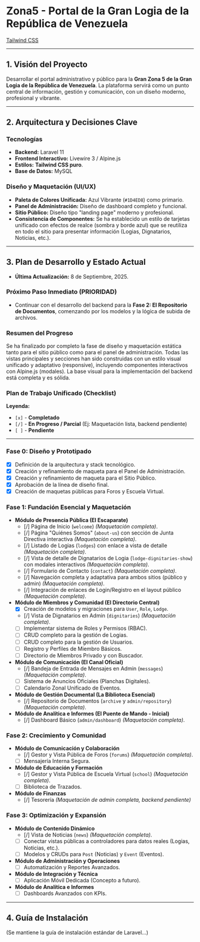# Zona5 - Portal de la Gran Logia de la República de Venezuela

[Tailwind CSS](https://img.shields.io/badge/Tailwind_CSS-38B2AC?style=for-the-badge&logo=tailwind-css&logoColor=white)

---

## 1. Visión del Proyecto

Desarrollar el portal administrativo y público para la **Gran Zona 5 de la Gran Logia de la República de Venezuela**. La plataforma servirá como un punto central de información, gestión y comunicación, con un diseño moderno, profesional y vibrante.

---

## 2. Arquitectura y Decisiones Clave

### Tecnologías

*   **Backend:** Laravel 11
*   **Frontend Interactivo:** Livewire 3 / Alpine.js
*   **Estilos:** **Tailwind CSS puro**.
*   **Base de Datos:** MySQL

### Diseño y Maquetación (UI/UX)

*   **Paleta de Colores Unificada:** Azul Vibrante (`#1D4ED8`) como primario.
*   **Panel de Administración:** Diseño de dashboard completo y funcional.
*   **Sitio Público:** Diseño tipo "landing page" moderno y profesional.
*   **Consistencia de Componentes:** Se ha establecido un estilo de tarjetas unificado con efectos de realce (sombra y borde azul) que se reutiliza en todo el sitio para presentar información (Logias, Dignatarios, Noticias, etc.).

---

## 3. Plan de Desarrollo y Estado Actual

*   **Última Actualización:** 8 de Septiembre, 2025.

### Próximo Paso Inmediato (PRIORIDAD)

*   Continuar con el desarrollo del backend para la **Fase 2: El Repositorio de Documentos**, comenzando por los modelos y la lógica de subida de archivos.

### Resumen del Progreso

Se ha finalizado por completo la fase de diseño y maquetación estática tanto para el sitio público como para el panel de administración. Todas las vistas principales y secciones han sido construidas con un estilo visual unificado y adaptativo (responsive), incluyendo componentes interactivos con Alpine.js (modales). La base visual para la implementación del backend está completa y es sólida.

### Plan de Trabajo Unificado (Checklist)

**Leyenda:**
*   `[x]` - **Completado**
*   `[/]` - **En Progreso / Parcial** (Ej: Maquetación lista, backend pendiente)
*   `[ ]` - **Pendiente**

---

### Fase 0: Diseño y Prototipado

*   [x] Definición de la arquitectura y stack tecnológico.
*   [x] Creación y refinamiento de maqueta para el Panel de Administración.
*   [x] Creación y refinamiento de maqueta para el Sitio Público.
*   [x] Aprobación de la línea de diseño final.
*   [x] Creación de maquetas públicas para Foros y Escuela Virtual.

### Fase 1: Fundación Esencial y Maquetación

*   **Módulo de Presencia Pública (El Escaparate)**
    *   [/] Página de Inicio (`welcome`) *(Maquetación completa)*.
    *   [/] Página "Quiénes Somos" (`about-us`) con sección de Junta Directiva interactiva *(Maquetación completa)*.
    *   [/] Listado de Logias (`lodges`) con enlace a vista de detalle *(Maquetación completa)*.
    *   [/] Vista de detalle de Dignatarios de Logia (`lodge-dignitaries-show`) con modales interactivos *(Maquetación completa)*.
    *   [/] Formulario de Contacto (`contact`) *(Maquetación completa)*.
    *   [/] Navegación completa y adaptativa para ambos sitios (público y admin) *(Maquetación completa)*.
    *   [/] Integración de enlaces de Login/Registro en el layout público *(Maquetación completa)*.
*   **Módulo de Miembros y Comunidad (El Directorio Central)**
    *   [x] Creación de modelos y migraciones para `User`, `Role`, `Lodge`.
    *   [/] Vista de Dignatarios en Admin (`dignitaries`) *(Maquetación completa)*.
    *   [ ] Implementar sistema de Roles y Permisos (RBAC).
    *   [ ] CRUD completo para la gestión de Logias.
    *   [ ] CRUD completo para la gestión de Usuarios.
    *   [ ] Registro y Perfiles de Miembro Básicos.
    *   [ ] Directorio de Miembros Privado y con Buscador.
*   **Módulo de Comunicación (El Canal Oficial)**
    *   [/] Bandeja de Entrada de Mensajes en Admin (`messages`) *(Maquetación completa)*.
    *   [ ] Sistema de Anuncios Oficiales (Planchas Digitales).
    *   [ ] Calendario Zonal Unificado de Eventos.
*   **Módulo de Gestión Documental (La Biblioteca Esencial)**
    *   [/] Repositorio de Documentos (`archive` y `admin/repository`) *(Maquetación completa)*.
*   **Módulo de Analítica e Informes (El Puente de Mando - Inicial)**
    *   [/] Dashboard Básico (`admin/dashboard`) *(Maquetación completa)*.

### Fase 2: Crecimiento y Comunidad

*   **Módulo de Comunicación y Colaboración**
    *   [/] Gestor y Vista Pública de Foros (`forums`) *(Maquetación completa)*.
    *   [ ] Mensajería Interna Segura.
*   **Módulo de Educación y Formación**
    *   [/] Gestor y Vista Pública de Escuela Virtual (`school`) *(Maquetación completa)*.
    *   [ ] Biblioteca de Trazados.
*   **Módulo de Finanzas**
    *   [/] Tesorería *(Maquetación de admin completa, backend pendiente)*

### Fase 3: Optimización y Expansión

*   **Módulo de Contenido Dinámico**
    *   [/] Vista de Noticias (`news`) *(Maquetación completa)*.
    *   [ ] Conectar vistas públicas a controladores para datos reales (Logias, Noticias, etc.).
    *   [ ] Modelos y CRUDs para `Post` (Noticias) y `Event` (Eventos).
*   **Módulo de Administración y Operaciones**
    *   [ ] Automatización y Reportes Avanzados.
*   **Módulo de Integración y Técnica**
    *   [ ] Aplicación Móvil Dedicada (Concepto a futuro).
*   **Módulo de Analítica e Informes**
    *   [ ] Dashboards Avanzados con KPIs.

---

## 4. Guía de Instalación

(Se mantiene la guía de instalación estándar de Laravel...)
